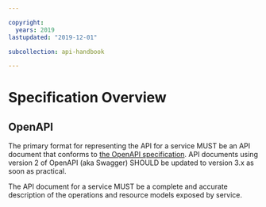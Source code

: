 ```yaml
---

copyright:
  years: 2019
lastupdated: "2019-12-01"

subcollection: api-handbook

---
```


# Specification Overview

## OpenAPI

The primary format for representing the API for a service MUST be an API document that conforms to
[the OpenAPI
specification](https://github.com/OAI/OpenAPI-Specification/blob/master/versions/3.0.2.md). API
documents using version 2 of OpenAPI (aka Swagger) SHOULD be updated to version 3.x as soon as
practical.

The API document for a service MUST be a complete and accurate description of the operations and
resource models exposed by service.
